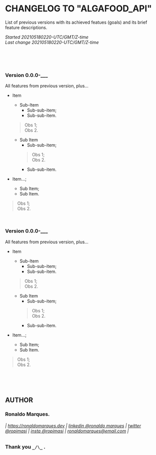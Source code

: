# CHANGELOG TO "ALGAFOOD_API"
List of previous versions with its achieved featues (goals) and its brief feature descriptions.  
  
*Started 202105180220-UTC/GMT/Z-time*  
*Last change 202105180220-UTC/GMT/Z-time*  
  
&nbsp;  
&nbsp;  
&nbsp;  
  
<a name="0.0.0-___"></a>
### Version 0.0.0-___
All features from previous version, plus...  
* Item
  + Sub-Item
    - Sub-sub-item;
    - Sub-sub-item.
  > Obs 1;  
  > Obs 2.  
    
  + Sub Item
    - Sub-sub-item;
    > Obs 1;  
    > Obs 2.  
    - Sub-sub-item.
* Item...;
  + Sub Item;
  + Sub Item.
> Obs 1;  
> Obs 2.  
  
&nbsp;  
  
<a name="0.0.0-___"></a>
### Version 0.0.0-___
All features from previous version, plus...  
* Item
  + Sub-Item
    - Sub-sub-item;
    - Sub-sub-item.
  > Obs 1;  
  > Obs 2.  
    
  + Sub Item
    - Sub-sub-item;
    > Obs 1;  
    > Obs 2.  
    - Sub-sub-item.
* Item...;
  + Sub Item;
  + Sub Item.
> Obs 1;  
> Obs 2.  
  
&nbsp;  
&nbsp;  
&nbsp;  
  
<a name="author"></a>
## AUTHOR
### Ronaldo Marques.
###### | https://ronaldomarques.dev | [linkedin @ronaldo marques](https://linkedin.com/in/ropimasi/) | [twitter @ropimasi](https://twitter.com/ropimasi/) | [insta @ropimasi](https://instagram.com/ropimasi/) | ronaldomarques@email.com |
### Thank you ```_/\_``` .  
  
&nbsp;  
  

